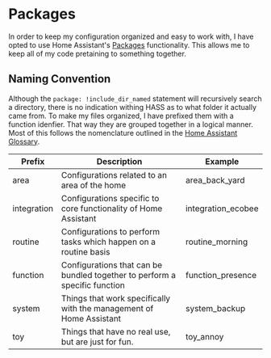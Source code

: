 # Packages

In order to keep my configuration organized and easy to work with, I have opted 
to use Home Assistant's 
[Packages](https://www.home-assistant.io/docs/configuration/packages/) 
functionality. This allows me to keep all of my code pretaining to something
together.

## Naming Convention

Although the ```package: !include_dir_named``` statement will recursively
search a directory, there is no indication withing HASS as to what folder it
actually came from. To make my files organized, I have prefixed them with a
function idenfier. That way they are grouped together in a logical manner. Most
of this follows the nomenclature outlined in the [Home Assistant Glossary](https://www.home-assistant.io/docs/glossary/).

Prefix | Description | Example
--- | --- | ---
area | Configurations related to an area of the home | area_back_yard
integration | Configurations specific to core functionality of Home Assistant | integration_ecobee
routine | Configurations to perform tasks which happen on a routine basis | routine_morning
function | Configurations that can be bundled together to perform a specific function | function_presence
system | Things that work specifically with the management of Home Assistant | system_backup
toy | Things that have no real use, but are just for fun. | toy_annoy